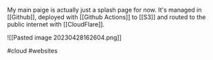 My main paige is actually just a splash page for now. It's managed in [[Github]], deployed with [[Github Actions]] to [[S3]] and routed to the public internet with [[CloudFlare]]. 

![[Pasted image 20230428162604.png]]


#cloud #websites 
